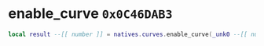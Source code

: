 # enable_curve `0x0C46DAB3`

```lua
local result --[[ number ]] = natives.curves.enable_curve(_unk0 --[[ number ]], _unk1 --[[ number ]])
```